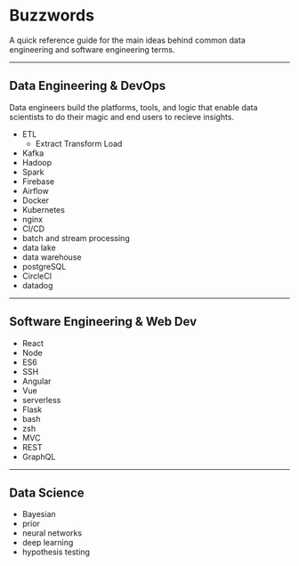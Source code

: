 # Buzzwords
A quick reference guide for the main ideas behind common data engineering and software engineering terms.

-----------
## Data Engineering & DevOps
Data engineers build the platforms, tools, and logic that enable data scientists to do their magic and end users to recieve insights.

- ETL
    - Extract Transform Load
- Kafka
- Hadoop
- Spark
- Firebase
- Airflow
- Docker
- Kubernetes
- nginx
- CI/CD
- batch and stream processing
- data lake
- data warehouse
- postgreSQL
- CircleCI
- datadog


-------------
## Software Engineering & Web Dev
- React
- Node
- ES6
- SSH
- Angular
- Vue
- serverless
- Flask
- bash
- zsh
- MVC
- REST
- GraphQL

--------------
## Data Science
- Bayesian
- prior 
- neural networks
- deep learning
- hypothesis testing
